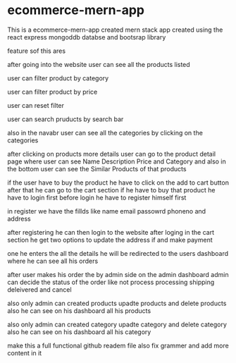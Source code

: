 # ecommerce-mern-app

This is a ecommerce-mern-app created mern stack app created using the react express mongoddb databse and bootsrap library

feature sof this ares

after going into the website user can see all the products listed

user can filter product by category

user can filter product by price

user can reset filter

user can search pruducts by search bar

also in the navabr user can see all the categories by clicking on the categories

after clicking on products more details user can go to the product detail page where user can see Name Description Price and Category and also in the bottom user can see the Similar Products of that products

if the user have to buy the product he have to click on the add to cart button after that he can go to the cart section if he have to buy that product he have to login first before login he have to register himself first

in register we have the fillds like name email passowrd phoneno and address 

after registering he can then login to the website after loging in the cart section he get two options to update the address if and make payment 

one he enters the all the details he will be redirected to the users dashboard where he can see all his orders

after user makes his order the by admin side on the admin dashboard admin can decide the status of the order like not process processing shipping deleivered and cancel

also only admin can created products upadte products and delete products 
also he can see on his dashboard  all his products

also only admin can created category upadte category and delete category 
also he can see on his dashboard all his category


make this a full functional github readem file
also fix grammer and add more content in it 